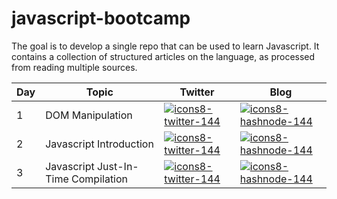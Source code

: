 # javascript-bootcamp
The goal is to develop a single repo that can be used to learn Javascript. It contains a collection of structured articles on the language, as processed from reading multiple sources. 

| Day | Topic | Twitter | Blog |
| --- | ----- | ------- | ---- |
| 1  | DOM Manipulation | [![icons8-twitter-144](https://user-images.githubusercontent.com/121108763/209107359-1c06b4b9-edaf-416b-9f87-fdf5088fa5de.png)][1]| [![icons8-hashnode-144](https://user-images.githubusercontent.com/121108763/209107375-2a147b8f-009e-46eb-a00d-406b9461d2b8.png)][2]|
| 2  | Javascript Introduction | [![icons8-twitter-144](https://user-images.githubusercontent.com/121108763/209107359-1c06b4b9-edaf-416b-9f87-fdf5088fa5de.png)][3]| [![icons8-hashnode-144](https://user-images.githubusercontent.com/121108763/209107375-2a147b8f-009e-46eb-a00d-406b9461d2b8.png)][4]|
| 3  | Javascript Just-In-Time Compilation | [![icons8-twitter-144](https://user-images.githubusercontent.com/121108763/209107359-1c06b4b9-edaf-416b-9f87-fdf5088fa5de.png)][5]| [![icons8-hashnode-144](https://user-images.githubusercontent.com/121108763/209107375-2a147b8f-009e-46eb-a00d-406b9461d2b8.png)][6]|


[1]: https://bit.ly/3Gc4GhB
[2]: https://bit.ly/3BVJFW1
[3]: https://bit.ly/3VhlfwQ
[4]: https://bit.ly/3VcPhlj
[5]: https://twitter.com/TheAksAct/status/1606284450953695233?s=20&t=SIacgheYkkwVNMcHhSI_fw
[6]: https://blog.aksact.dev/just-in-time-compilation-of-javascript

